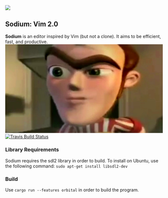 
<img src="https://raw.githubusercontent.com/redox-os/assets/master/logos/sodium/Sodium_logo.png" height="200" />

## Sodium: Vim 2.0

**Sodium** is an editor inspired by Vim (but not a clone). It aims to be efficient, fast, and productive.
![](optional_background.jpg)
[![Travis Build Status](https://travis-ci.org/redox-os/sodium.svg?branch=master)](https://travis-ci.org/redox-os/sodium)

### Library Requirements

Sodium requires the sdl2 library in order to build.
To install on Ubuntu, use the following command: `sudo apt-get install libsdl2-dev`

### Build

Use `cargo run --features orbital` in order to build the program.
